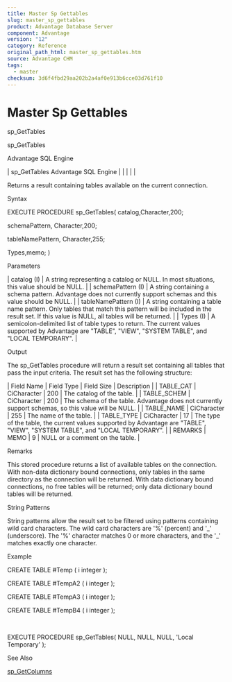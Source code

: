```yaml
---
title: Master Sp Gettables
slug: master_sp_gettables
product: Advantage Database Server
component: Advantage
version: "12"
category: Reference
original_path_html: master_sp_gettables.htm
source: Advantage CHM
tags:
  - master
checksum: 3d6f4fbd29aa202b2a4af0e913b6cce03d761f10
---
```


# Master Sp Gettables

sp\_GetTables

sp\_GetTables

Advantage SQL Engine

| sp\_GetTables  Advantage SQL Engine |  |  |  |  |

Returns a result containing tables available on the current connection.

Syntax

EXECUTE PROCEDURE sp\_GetTables( catalog,Character,200;

schemaPattern, Character,200;

tableNamePattern, Character,255;

Types,memo; )

Parameters

| catalog (I) | A string representing a catalog or NULL. In most situations, this value should be NULL. |
| schemaPattern (I) | A string containing a schema pattern. Advantage does not currently support schemas and this value should be NULL. |
| tableNamePattern (I) | A string containing a table name pattern. Only tables that match this pattern will be included in the result set. If this value is NULL, all tables will be returned. |
| Types (I) | A semicolon-delimited list of table types to return. The current values supported by Advantage are "TABLE", "VIEW", "SYSTEM TABLE", and "LOCAL TEMPORARY". |

Output

The sp\_GetTables procedure will return a result set containing all tables that pass the input criteria. The result set has the following structure:

| Field Name | Field Type | Field Size | Description |
| TABLE\_CAT | CiCharacter | 200 | The catalog of the table. |
| TABLE\_SCHEM | CiCharacter | 200 | The schema of the table. Advantage does not currently support schemas, so this value will be NULL. |
| TABLE\_NAME | CiCharacter | 255 | The name of the table. |
| TABLE\_TYPE | CiCharacter | 17 | The type of the table, the current values supported by Advantage are "TABLE", "VIEW", "SYSTEM TABLE", and "LOCAL TEMPORARY". |
| REMARKS | MEMO | 9 | NULL or a comment on the table. |

Remarks

This stored procedure returns a list of available tables on the connection. With non-data dictionary bound connections, only tables in the same directory as the connection will be returned. With data dictionary bound connections, no free tables will be returned; only data dictionary bound tables will be returned.

String Patterns

String patterns allow the result set to be filtered using patterns containing wild card characters. The wild card characters are '%' (percent) and '\_' (underscore). The '%' character matches 0 or more characters, and the '\_' matches exactly one character.

Example

CREATE TABLE #Temp ( i integer );

CREATE TABLE #TempA2 ( i integer );

CREATE TABLE #TempA3 ( i integer );

CREATE TABLE #TempB4 ( i integer );

 

EXECUTE PROCEDURE sp\_GetTables( NULL, NULL, NULL, 'Local Temporary' );

See Also

[sp\_GetColumns](master_sp_getcolumns.md)
